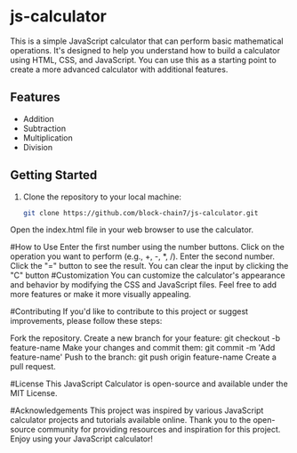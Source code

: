 # js-calculator
This is a simple JavaScript calculator that can perform basic mathematical operations. It's designed to help you understand how to build a calculator using HTML, CSS, and JavaScript. You can use this as a starting point to create a more advanced calculator with additional features.

## Features

- Addition
- Subtraction
- Multiplication
- Division

## Getting Started

1. Clone the repository to your local machine:

   ```bash
   git clone https://github.com/block-chain7/js-calculator.git
Open the index.html file in your web browser to use the calculator.

#How to Use
Enter the first number using the number buttons.
Click on the operation you want to perform (e.g., +, -, *, /).
Enter the second number.
Click the "=" button to see the result.
You can clear the input by clicking the "C" button #Customization
You can customize the calculator's appearance and behavior by modifying the CSS and JavaScript files. Feel free to add more features or make it more visually appealing.

#Contributing
If you'd like to contribute to this project or suggest improvements, please follow these steps:

Fork the repository.
Create a new branch for your feature: git checkout -b feature-name
Make your changes and commit them: git commit -m 'Add feature-name'
Push to the branch: git push origin feature-name
Create a pull request.

#License
This JavaScript Calculator is open-source and available under the MIT License.

#Acknowledgements
This project was inspired by various JavaScript calculator projects and tutorials available online.
Thank you to the open-source community for providing resources and inspiration for this project.
Enjoy using your JavaScript calculator!
